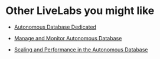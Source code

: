 # Other LiveLabs you might like


- [Autonomous Database Dedicated](https://apexapps.oracle.com/pls/apex/dbpm/r/livelabs/view-workshop?wid=677)

- [Manage and Monitor Autonomous Database](https://apexapps.oracle.com/pls/apex/dbpm/r/livelabs/view-workshop?wid=553)

- [Scaling and Performance in the Autonomous Database](https://apexapps.oracle.com/pls/apex/dbpm/r/livelabs/view-workshop?wid=608)

